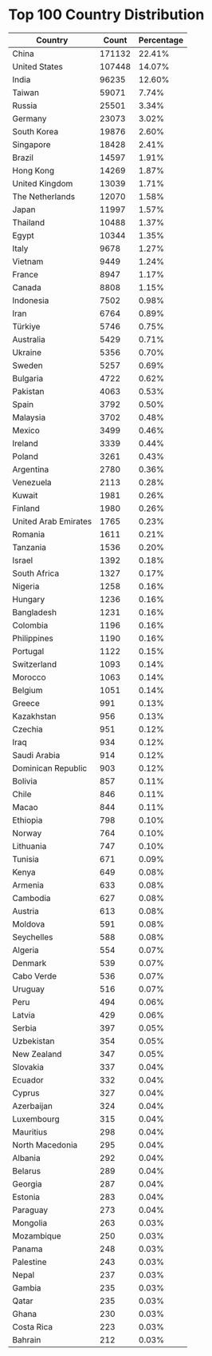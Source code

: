 # Top 100 Country Distribution
| Country | Count | Percentage |
|----|----|----|
| China | 171132 | 22.41% |
| United States | 107448 | 14.07% |
| India | 96235 | 12.60% |
| Taiwan | 59071 | 7.74% |
| Russia | 25501 | 3.34% |
| Germany | 23073 | 3.02% |
| South Korea | 19876 | 2.60% |
| Singapore | 18428 | 2.41% |
| Brazil | 14597 | 1.91% |
| Hong Kong | 14269 | 1.87% |
| United Kingdom | 13039 | 1.71% |
| The Netherlands | 12070 | 1.58% |
| Japan | 11997 | 1.57% |
| Thailand | 10488 | 1.37% |
| Egypt | 10344 | 1.35% |
| Italy | 9678 | 1.27% |
| Vietnam | 9449 | 1.24% |
| France | 8947 | 1.17% |
| Canada | 8808 | 1.15% |
| Indonesia | 7502 | 0.98% |
| Iran | 6764 | 0.89% |
| Türkiye | 5746 | 0.75% |
| Australia | 5429 | 0.71% |
| Ukraine | 5356 | 0.70% |
| Sweden | 5257 | 0.69% |
| Bulgaria | 4722 | 0.62% |
| Pakistan | 4063 | 0.53% |
| Spain | 3792 | 0.50% |
| Malaysia | 3702 | 0.48% |
| Mexico | 3499 | 0.46% |
| Ireland | 3339 | 0.44% |
| Poland | 3261 | 0.43% |
| Argentina | 2780 | 0.36% |
| Venezuela | 2113 | 0.28% |
| Kuwait | 1981 | 0.26% |
| Finland | 1980 | 0.26% |
| United Arab Emirates | 1765 | 0.23% |
| Romania | 1611 | 0.21% |
| Tanzania | 1536 | 0.20% |
| Israel | 1392 | 0.18% |
| South Africa | 1327 | 0.17% |
| Nigeria | 1258 | 0.16% |
| Hungary | 1236 | 0.16% |
| Bangladesh | 1231 | 0.16% |
| Colombia | 1196 | 0.16% |
| Philippines | 1190 | 0.16% |
| Portugal | 1122 | 0.15% |
| Switzerland | 1093 | 0.14% |
| Morocco | 1063 | 0.14% |
| Belgium | 1051 | 0.14% |
| Greece | 991 | 0.13% |
| Kazakhstan | 956 | 0.13% |
| Czechia | 951 | 0.12% |
| Iraq | 934 | 0.12% |
| Saudi Arabia | 914 | 0.12% |
| Dominican Republic | 903 | 0.12% |
| Bolivia | 857 | 0.11% |
| Chile | 846 | 0.11% |
| Macao | 844 | 0.11% |
| Ethiopia | 798 | 0.10% |
| Norway | 764 | 0.10% |
| Lithuania | 747 | 0.10% |
| Tunisia | 671 | 0.09% |
| Kenya | 649 | 0.08% |
| Armenia | 633 | 0.08% |
| Cambodia | 627 | 0.08% |
| Austria | 613 | 0.08% |
| Moldova | 591 | 0.08% |
| Seychelles | 588 | 0.08% |
| Algeria | 554 | 0.07% |
| Denmark | 539 | 0.07% |
| Cabo Verde | 536 | 0.07% |
| Uruguay | 516 | 0.07% |
| Peru | 494 | 0.06% |
| Latvia | 429 | 0.06% |
| Serbia | 397 | 0.05% |
| Uzbekistan | 354 | 0.05% |
| New Zealand | 347 | 0.05% |
| Slovakia | 337 | 0.04% |
| Ecuador | 332 | 0.04% |
| Cyprus | 327 | 0.04% |
| Azerbaijan | 324 | 0.04% |
| Luxembourg | 315 | 0.04% |
| Mauritius | 298 | 0.04% |
| North Macedonia | 295 | 0.04% |
| Albania | 292 | 0.04% |
| Belarus | 289 | 0.04% |
| Georgia | 287 | 0.04% |
| Estonia | 283 | 0.04% |
| Paraguay | 273 | 0.04% |
| Mongolia | 263 | 0.03% |
| Mozambique | 250 | 0.03% |
| Panama | 248 | 0.03% |
| Palestine | 243 | 0.03% |
| Nepal | 237 | 0.03% |
| Gambia | 235 | 0.03% |
| Qatar | 235 | 0.03% |
| Ghana | 230 | 0.03% |
| Costa Rica | 223 | 0.03% |
| Bahrain | 212 | 0.03% |
